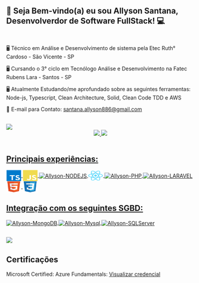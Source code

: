 ## 👋 Seja Bem-vindo(a) eu sou Allyson Santana, Desenvolverdor de Software FullStack! 💻 <br /> <br />

🖥️ Técnico em Análise e Desenvolvimento de sistema pela Etec Ruth° Cardoso - São Vicente - SP

🖥️ Cursando o 3° ciclo em Tecnólogo Análise e Desenvolvimento na Fatec Rubens Lara - Santos - SP 

🖥️ Atualmente Estudando/me aprofundado sobre as seguintes ferramentas: Node-js, Typescript, Clean Architecture, Solid, Clean Code TDD e AWS


📧 E-mail para Contato: santana.allyson886@gmail.com

## 
<!-- option: &exclude_repo=repo1,repo2 | &hide=language1,language2 | &langs_count=language1,language2 | &layout=compact|langs_count=7 -->

<img align="center" src="https://activity-graph.herokuapp.com/graph?username=Allyson-Santana&theme=tokyo-night&hide_border=true">
<br>
 
<div align="center">
  <a href="https://github.com/Allyson-Santana">
  <img height="210em" src="https://github-readme-stats.vercel.app/api?username=Allyson-Santana&show_icons=true&theme=radical&count_private=true&include_all_commits=true"/>
  <img height="210em" src="https://github-readme-stats.vercel.app/api/top-langs/?username=Allyson-Santana&include_all_commits=true&hide=php,c,blade,html,css&theme=radical&langs_count=7&layout=compact"/>
</div>
  
<div style="display: inline_block"><br>
  
  ## Principais experiências: 
  <img align="center" alt="Allyson-Js" height="30" width="40" src="https://raw.githubusercontent.com/devicons/devicon/master/icons/typescript/typescript-plain.svg">
  <img align="center" alt="Allyson-Js" height="30" width="40" src="https://raw.githubusercontent.com/devicons/devicon/master/icons/javascript/javascript-plain.svg">
  <img align="center" alt="Allyson-NODEJS" height="30" width="40" src="https://cdn.jsdelivr.net/gh/devicons/devicon/icons/nodejs/nodejs-original.svg">
  <img align="center" alt="Allyson-React" height="30" width="40" src="https://raw.githubusercontent.com/devicons/devicon/master/icons/react/react-original.svg">
  <img align="center" alt="Allyson-PHP" height="40" width="50" src="https://cdn.jsdelivr.net/gh/devicons/devicon/icons/php/php-original.svg">
  <img align="center" alt="Allyson-LARAVEL" height="30" width="40" src="https://cdn.jsdelivr.net/gh/devicons/devicon/icons/laravel/laravel-plain-wordmark.svg">
  <img align="center" alt="Allyson-HTML" height="30" width="40" src="https://raw.githubusercontent.com/devicons/devicon/master/icons/html5/html5-original.svg">
  <img align="center" alt="Allyson-CSS" height="30" width="40" src="https://raw.githubusercontent.com/devicons/devicon/master/icons/css3/css3-original.svg">

   ## Integração com os seguintes SGBD:
  <img align="center" alt="Allyson-MongoDB" height="50" width="50" src="https://cdn.jsdelivr.net/gh/devicons/devicon/icons/mongodb/mongodb-original-wordmark.svg" />
  <img align="center" alt="Allyson-Mysql" height="60" width="50" src="https://cdn.jsdelivr.net/gh/devicons/devicon/icons/mysql/mysql-original-wordmark.svg" />
  <img align="center" alt="Allyson-SQLServer" height="50" width="50" src="https://cdn.jsdelivr.net/gh/devicons/devicon/icons/postgresql/postgresql-plain-wordmark.svg" />
  
</div>

  ##
  
<div> 
  <a href="https://br.linkedin.com/in/allyson-santana-729612182" target="_blank"><img height="30" src="https://img.shields.io/badge/-LinkedIn-%230077B5?style=for-the-badge&logo=linkedin&logoColor=white" target="_blank"></a> 
</div>


## Certificações
  
Microsoft Certified: Azure Fundamentals:
[Visualizar credencial](https://www.credly.com/badges/a1fbfe8f-f3b0-44a3-a75c-cdd41c2c9e3d/public_url)

 
